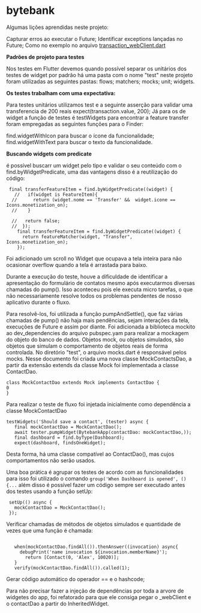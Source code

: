 # bytebank
Algumas lições aprendidas neste projeto:

Capturar erros ao executar o Future;
Identificar exceptions lançadas no Future;
Como no exemplo no arquivo [transaction_webClient.dart](https://github.com/WillianLauber/Flutter-fundamentos/blob/main/bytebank/lib/http/webClients/transaction_webClient.dart)

**Padrões de projeto para testes**

Nos testes em Flutter devemos quando possível separar os unitários dos testes de widget por padrão há uma pasta com o nome "test" neste projeto foram utilizadas as seguintes pastas:
flows;
matchers;
mocks;
unit;
widgets.

**Os testes trabalham com uma expectativa:**

Para testes unitários utilizamos test  e a seguinte asserção para validar uma transferencia de 200 reais expect(transaction.value, 200);
Já para os de widget a função de testes é testWidgets para encontrar a feature transfer foram empregadas as seguintes funções para o Finder:

find.widgetWithIcon para buscar o ícone da funcionalidade;
find.widgetWithText para buscar o texto da funcionalidade.

**Buscando widgets com predicate**

é possível buscarr um widget pelo tipo e validar o seu conteúdo com o find.byWidgetPredicate, uma das vantagens disso é a reutilização do código:
```
 final transferFeatureItem = find.byWidgetPredicate((widget) {
   //   if(widget is FeatureItem){
  //      return (widget.nome == 'Transfer' &&  widget.icone == Icons.monetization_on);
  //    }

  //   return false;
  //  });
    final transferFeatureItem = find.byWidgetPredicate((widget) {
      return featureMatcher(widget, "Transfer", Icons.monetization_on);
    });

```

Foi adicionado um scroll no Widget que ocupava a tela inteira para não ocasionar overflow quando a tela é arrastada para baixo.

Durante a execução do teste, houve a dificuldade de identificar a apresentação do formulário de contatos mesmo após executarmos diversas chamadas
 do pump(). Isso aconteceu pois ele executa micro tarefas, o que não necessariamente resolve todos os problemas pendentes de nosso aplicativo durante o fluxo.

Para resolvê-los, foi utilizada a função pumpAndSettle(), que faz várias chamadas de pump() não haja mais pendências, sejam interações da tela, execuções de Future e assim por diante. 
 Foi adicionada a biblioteca mockito ao dev_dependencies do arquivo pubspec.yam para realizar a mockagem do objeto do banco de dados. 
 Objetos mock, ou objetos simulados, são objetos que simulam 
 o comportamento de objetos reais de forma controlada.
 No diretório "test", o arquivo mocks.dart é responsável pelos mocks. Nesse documento foi criada uma nova classe
  MockContactsDao, a partir da extensão extends da classe Mock foi implementada a classe ContactDao.
 ```
 class MockContactDao extends Mock implements ContactDao {
 0
 }
```
Para realizar o teste de fluxo foi injetada inicialmente como dependência a classe MockContactDao 
 ```
testWidgets('Should save a contact', (tester) async {
    final mockContactDao = MockContactDao();
    await tester.pumpWidget(BytebankApp(contactDao: mockContactDao,));
    final dashboard = find.byType(Dashboard);
    expect(dashboard, findsOneWidget);
 ```
 Desta forma, há uma classe compatível ao ContactDao(), mas cujos comportamentos não serão usados.
 
Uma boa prática é agrupar os testes de acordo com as funcionalidades para isso foi utilizado o comando   ``` group('When Dashboard is opened', (){... ```
além disso é possível fazer um código sempre ser executado antes dos testes usando a função setUp:
 ```
  setUp(() async {
    mockContactDao = MockContactDao();
  });

 ```

Verificar chamadas de métodos de objetos simulados e quantidade de vezes que uma função é chamada:

 ```

    when(mockContactDao.findAll()).thenAnswer((invocation) async{
      debugPrint('name invocation ${invocation.memberName}');
        return [Contact(0, 'Alex', 10020)];
    }
    verify(mockContactDao.findAll()).called(1);

 ```
Gerar código automático do operador == e o hashcode;

Para não precisar fazer a injeção de dependências por toda a arvore de widgetes do app, foi refatorado para que ele consiga pegar o _webClient e o contactDao
 a partir do InheritedWidget.